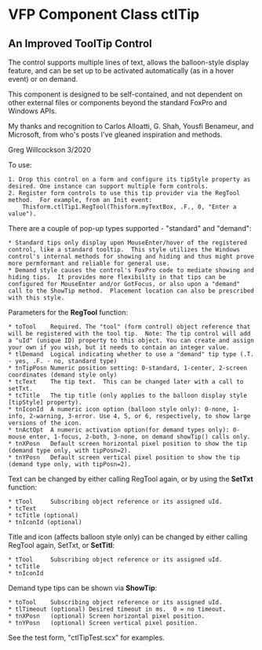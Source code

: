 VFP Component Class ctlTip
==========================
An Improved ToolTip Control
---------------------------

The control supports multiple lines of text, allows the balloon-style display feature, and can be set up to be activated automatically (as in a hover event) or on demand.

This component is designed to be self-contained, and not dependent on other external files or components beyond the standard FoxPro and Windows APIs.

My thanks and recognition to Carlos Alloatti, G. Shah, Yousfi Benameur, and Microsoft, from who's posts I've gleaned inspiration and methods.

Greg Willcockson 3/2020

To use:
 
	1. Drop this control on a form and configure its tipStyle property as desired. One instance can support multiple form controls.
	2. Register form controls to use this tip provider via the RegTool method.  For example, from an Init event:  
		Thisform.ctlTip1.RegTool(Thisform.myTextBox, .F., 0, "Enter a value").

There are a couple of pop-up types supported - "standard" and "demand":

	* Standard tips only display upon MouseEnter/hover of the registered control, like a standard tooltip.  This style utilizes the Windows control's internal methods for showing and hiding and thus might prove more permformant and reliable for general use.
	* Demand style causes the control's FoxPro code to mediate showing and hiding tips.  It provides more flexibility in that tips can be configured for MouseEnter and/or GotFocus, or also upon a "demand" call to the ShowTip method.  Placement location can also be prescribed with this style.

Parameters for the **RegTool** function:

	* toTool	Required. The "tool" (form control) object reference that will be registered with the tool tip.  Note: The tip control will add a "uId" (unique ID) property to this object. You can create and assign your own if you wish, but it needs to contain an integer value.
	* tlDemand	Logical indicating whether to use a "demand" tip type (.T. - yes, .F. - no, standard type)
	* tnTipPosn	Numeric position setting: 0-standard, 1-center, 2-screen coordinates (demand style only)
	* tcText	The tip text.  This can be changed later with a call to setTxt.
	* tcTitle	The tip title (only applies to the balloon display style [tipStyle] property).
	* tnIconId  A numeric icon option (balloon style only): 0-none, 1-info, 2-warning, 3-error. Use 4, 5, or 6, respectively, to show large versions of the icon.
	* tnActOpt	A numeric activation option(for demand types only): 0-mouse enter, 1-focus, 2-both, 3-none, on demand showTip() calls only.
	* tnXPosn	Default screen horizontal pixel position to show the tip (demand type only, with tipPosn=2).
	* tnYPosn	Default screen vertical pixel position to show the tip (demand type only, with tipPosn=2).

Text can be changed by either calling RegTool again, or by using the **SetTxt** function:

	* tTool		Subscribing object reference or its assigned uId.
	* tcText
	* tcTitle (optional)
	* tnIconId (optional)
	
Title and icon (affects balloon style only) can be changed by either calling RegTool again, SetTxt, or **SetTitl**:

	* tTool		Subscribing object reference or its assigned uId.
	* tcTitle
	* tnIconId
	
Demand type tips can be shown via **ShowTip**:

	* toTool	Subscribing object reference or its assigned uId.
	* tlTimeout	(optional) Desired timeout in ms.  0 = no timeout.
	* tnXPosn	(optional) Screen horizontal pixel position.
	* tnYPosn   (optional) Screen vertical pixel position.

See the test form, "ctlTipTest.scx" for examples.
